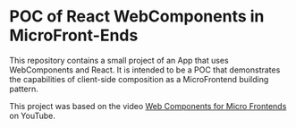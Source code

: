# POC of React WebComponents in MicroFront-Ends

This repository contains a small project of an App that uses WebComponents and React. It is intended to be a POC that demonstrates the capabilities of client-side composition as a MicroFrontend building pattern.

This project was based on the video [Web Components for Micro Frontends](https://www.youtube.com/watch?v=XUtCnA9WEgQ) on YouTube.